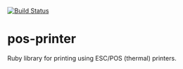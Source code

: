 [![Build Status](https://travis-ci.org/yusent/pos-printer.svg?branch=master)](https://travis-ci.org/yusent/pos-printer)

# pos-printer
Ruby library for printing using ESC/POS (thermal) printers.
